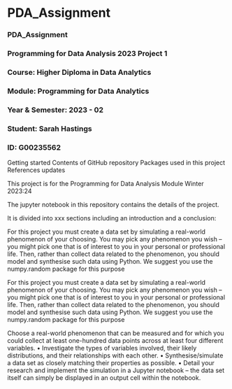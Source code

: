 # PDA_Assignment
### PDA_Assignment
### Programming for Data Analysis 2023 Project 1
### Course: Higher Diploma in Data Analytics
### Module: Programming for Data Analytics
### Year & Semester: 2023 - 02
### Student: Sarah Hastings
### ID: G00235562  


Getting started 
Contents of GitHub repository
Packages used in this project
References
updates


This project is for the Programming for Data Analysis Module Winter 2023:24

The jupyter notebook in this repository contains the details of the project.

It is divided into xxx sections including an introduction and a conclusion:

For this project you must create a data set by simulating a real-world phenomenon of
your choosing. You may pick any phenomenon you wish – you might pick one that is
of interest to you in your personal or professional life. Then, rather than collect data
related to the phenomenon, you should model and synthesise such data using Python.
We suggest you use the numpy.random package for this purpose

For this project you must create a data set by simulating a real-world phenomenon of
your choosing. You may pick any phenomenon you wish – you might pick one that is
of interest to you in your personal or professional life. Then, rather than collect data
related to the phenomenon, you should model and synthesise such data using Python.
We suggest you use the numpy.random package for this purpose


 Choose a real-world phenomenon that can be measured and for which you could
collect at least one-hundred data points across at least four different variables.
• Investigate the types of variables involved, their likely distributions, and their
relationships with each other.
• Synthesise/simulate a data set as closely matching their properties as possible.
• Detail your research and implement the simulation in a Jupyter notebook – the
data set itself can simply be displayed in an output cell within the notebook.